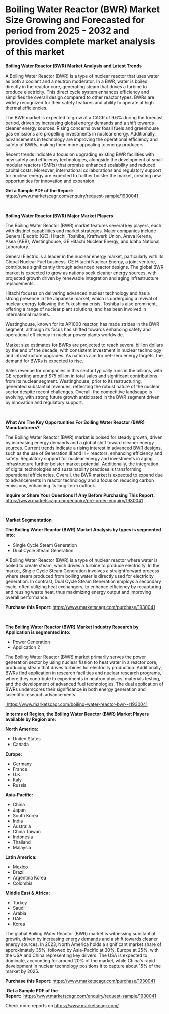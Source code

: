 <p><h1>Boiling Water Reactor (BWR) Market Size Growing and Forecasted for period from 2025 - 2032 and provides complete market analysis of this market</h1></p><p><strong>Boiling Water Reactor (BWR) Market Analysis and Latest Trends</strong></p>
<p><p>A Boiling Water Reactor (BWR) is a type of nuclear reactor that uses water as both a coolant and a neutron moderator. In a BWR, water is boiled directly in the reactor core, generating steam that drives a turbine to produce electricity. This direct cycle system enhances efficiency and simplifies the overall design compared to other reactor types. BWRs are widely recognized for their safety features and ability to operate at high thermal efficiencies.</p><p>The BWR market is expected to grow at a CAGR of 9.6% during the forecast period, driven by increasing global energy demands and a shift towards cleaner energy sources. Rising concerns over fossil fuels and greenhouse gas emissions are propelling investments in nuclear energy. Additionally, advancements in technology are improving the operational efficiency and safety of BWRs, making them more appealing to energy producers. </p><p>Recent trends indicate a focus on upgrading existing BWR facilities with new safety and efficiency technologies, alongside the development of small modular reactors (SMRs) that promise enhanced scalability and reduced capital costs. Moreover, international collaborations and regulatory support for nuclear energy are expected to further bolster the market, creating new opportunities for innovation and expansion.</p></p>
<p><strong>Get a Sample PDF of the Report:&nbsp;</strong> <a href="https://www.marketscagr.com/enquiry/request-sample/1930041?utm_campaign=2008&utm_medium=2&utm_source=Github&utm_content=ia&utm_term=16012025&utm_id=boiling-water-reactor-bwr">https://www.marketscagr.com/enquiry/request-sample/1930041</a></p>
<p>&nbsp;</p>
<p><strong>Boiling Water Reactor (BWR) Major Market Players</strong></p>
<p><p>The Boiling Water Reactor (BWR) market features several key players, each with distinct capabilities and market strategies. Major companies include General Electric (GE), Hitachi, Toshiba, Kraftwerk Union, Areva Kerena, Asea (ABB), Westinghouse, GE Hitachi Nuclear Energy, and Idaho National Laboratory.</p><p>General Electric is a leader in the nuclear energy market, particularly with its Global Nuclear Fuel business. GE Hitachi Nuclear Energy, a joint venture, contributes significantly through advanced reactor designs. The global BWR market is expected to grow as nations seek cleaner energy sources, with projected growth driven by renewable integration and aging infrastructure replacements.</p><p>Hitachi focuses on delivering advanced nuclear technology and has a strong presence in the Japanese market, which is undergoing a revival of nuclear energy following the Fukushima crisis. Toshiba is also prominent, offering a range of nuclear plant solutions, and has been involved in international markets.</p><p>Westinghouse, known for its AP1000 reactor, has made strides in the BWR segment, although its focus has shifted towards enhancing safety and operational efficiency in nuclear power plants worldwide. </p><p>Market size estimates for BWRs are projected to reach several billion dollars by the end of the decade, with consistent investment in nuclear technology and infrastructure upgrades. As nations aim for net-zero energy targets, the demand for BWRs is expected to rise.</p><p>Sales revenue for companies in this sector typically runs in the billions, with GE reporting around $75 billion in total sales and significant contributions from its nuclear segment. Westinghouse, prior to its restructuring, generated substantial revenues, reflecting the robust nature of the nuclear sector despite recent challenges. Overall, the competitive landscape is evolving, with strong future growth anticipated in the BWR segment driven by innovation and regulatory support.</p></p>
<p>&nbsp;</p>
<p><strong>What Are The Key Opportunities For Boiling Water Reactor (BWR) Manufacturers?</strong></p>
<p><p>The Boiling Water Reactor (BWR) market is poised for steady growth, driven by increasing energy demands and a global shift toward cleaner energy sources. Current trends indicate a rising interest in advanced BWR designs, such as the use of Generation III and III+ reactors, enhancing efficiency and safety. Regulatory support for nuclear energy and investments in aging infrastructure further bolster market potential. Additionally, the integration of digital technologies and sustainability practices is transforming operational efficiencies. Overall, the BWR market is expected to expand due to advancements in reactor technology and a focus on reducing carbon emissions, enhancing its long-term outlook.</p></p>
<p><strong>Inquire or Share Your Questions If Any Before Purchasing This Report:</strong> <a href="https://www.marketscagr.com/enquiry/pre-order-enquiry/1930041?utm_campaign=2008&utm_medium=2&utm_source=Github&utm_content=ia&utm_term=16012025&utm_id=boiling-water-reactor-bwr">https://www.marketscagr.com/enquiry/pre-order-enquiry/1930041</a></p>
<p>&nbsp;</p>
<p><strong>Market Segmentation</strong></p>
<p><strong>The Boiling Water Reactor (BWR) Market Analysis by types is segmented into:</strong></p>
<p><ul><li>Single Cycle Steam Generation</li><li>Dual Cycle Steam Generation</li></ul></p>
<p><p>A Boiling Water Reactor (BWR) is a type of nuclear reactor where water is boiled to create steam, which drives a turbine to produce electricity. In the market, Single Cycle Steam Generation involves a straightforward process where steam produced from boiling water is directly used for electricity generation. In contrast, Dual Cycle Steam Generation employs a secondary cycle, often utilizing heat exchangers, to enhance efficiency by recapturing and reusing waste heat, thus maximizing energy output and improving overall performance.</p></p>
<p><strong>Purchase this Report:&nbsp;</strong><a href="https://www.marketscagr.com/purchase/1930041?utm_campaign=2008&utm_medium=2&utm_source=Github&utm_content=ia&utm_term=16012025&utm_id=boiling-water-reactor-bwr">https://www.marketscagr.com/purchase/1930041</a></p>
<p>&nbsp;</p>
<p><strong>The Boiling Water Reactor (BWR) Market Industry Research by Application is segmented into:</strong></p>
<p><ul><li>Power Generation</li><li>Application 2</li></ul></p>
<p><p>The Boiling Water Reactor (BWR) market primarily serves the power generation sector by using nuclear fission to heat water in a reactor core, producing steam that drives turbines for electricity production. Additionally, BWRs find application in research facilities and nuclear research programs, where they contribute to experiments in neutron physics, materials testing, and the development of advanced fuel technologies. The dual application of BWRs underscores their significance in both energy generation and scientific research advancements.</p></p>
<p><a href="https://www.marketscagr.com/boiling-water-reactor-bwr--r1930041?utm_campaign=2008&utm_medium=2&utm_source=Github&utm_content=ia&utm_term=16012025&utm_id=boiling-water-reactor-bwr">&nbsp;https://www.marketscagr.com/boiling-water-reactor-bwr--r1930041</a></p>
<p><strong>In terms of Region, the Boiling Water Reactor (BWR) Market Players available by Region are:</strong></p>
<p>
    <p> <strong> North America: </strong>
        <ul>
            <li>United States</li>
            <li>Canada</li>
        </ul>
        </p> 
    <p> <strong> Europe: </strong>
        <ul>
            <li>Germany</li>
            <li>France</li>
            <li>U.K.</li>
            <li>Italy</li>
            <li>Russia</li>
        </ul>
        </p> 
    <p> <strong> Asia-Pacific: </strong>
        <ul>
            <li>China</li>
            <li>Japan</li>
            <li>South Korea</li>
            <li>India</li>
            <li>Australia</li>
            <li>China Taiwan</li>
            <li>Indonesia</li>
            <li>Thailand</li>
            <li>Malaysia</li>
        </ul>
        </p> 
    <p> <strong> Latin America: </strong>
        <ul>
            <li>Mexico</li>
            <li>Brazil</li>
            <li>Argentina Korea</li>
            <li>Colombia</li>
        </ul>
        </p> 
    <p> <strong> Middle East & Africa: </strong>
        <ul>
            <li>Turkey</li>
            <li>Saudi</li>
            <li>Arabia</li>
            <li>UAE</li>
            <li>Korea</li>
        </ul>
    </p>
    </p>
<p><p>The global Boiling Water Reactor (BWR) market is witnessing substantial growth, driven by increasing energy demands and a shift towards cleaner energy sources. In 2023, North America holds a significant market share of approximately 35%, followed by Asia-Pacific at 30%, Europe at 25%, with the USA and China representing key drivers. The USA is expected to dominate, accounting for around 20% of the market, while China's rapid development in nuclear technology positions it to capture about 15% of the market by 2025.</p></p>
<p><strong>Purchase this Report: </strong><a href="https://www.marketscagr.com/purchase/1930041?utm_campaign=2008&utm_medium=2&utm_source=Github&utm_content=ia&utm_term=16012025&utm_id=boiling-water-reactor-bwr">https://www.marketscagr.com/purchase/1930041</a></p>
<p>&nbsp;<strong>Get a Sample PDF of the Report:&nbsp;&nbsp;</strong><a href="https://www.marketscagr.com/enquiry/request-sample/1930041?utm_campaign=2008&utm_medium=2&utm_source=Github&utm_content=ia&utm_term=16012025&utm_id=boiling-water-reactor-bwr">https://www.marketscagr.com/enquiry/request-sample/1930041</a></p>
<p><strong></strong></p>
<p>Check more reports on <a href="https://www.marketscagr.com/?utm_campaign=2008&utm_medium=2&utm_source=Github&utm_content=ia&utm_term=16012025&utm_id=boiling-water-reactor-bwr">https://www.marketscagr.com/</a></p>